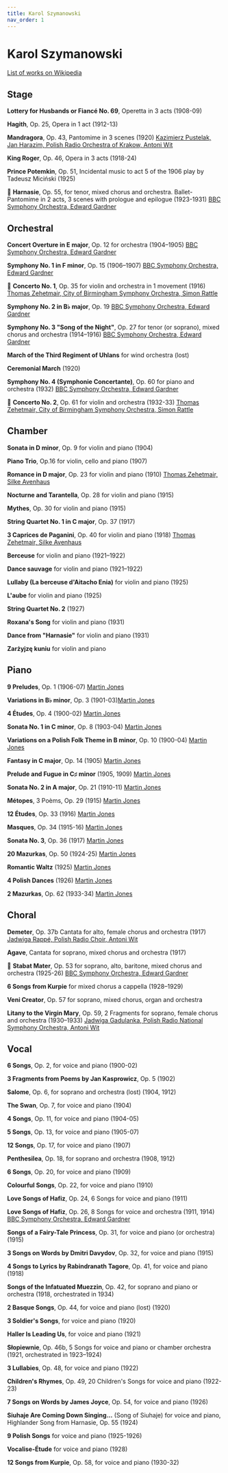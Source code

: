 ```yaml
---
title: Karol Szymanowski
nav_order: 1
---
```


# Karol Szymanowski

[List of works on Wikipedia](https://en.wikipedia.org/wiki/List_of_compositions_by_Karol_Szymanowski)

## Stage

**Lottery for Husbands or Fiancé No. 69**, Operetta in 3 acts (1908-09)

**Hagith**, Op. 25, Opera in 1 act (1912-13)

**Mandragora**, Op. 43, Pantomime in 3 scenes (1920) [Kazimierz Pustelak, Jan Harazim, Polish Radio Orchestra of Krakow, Antoni Wit](https://tidal.com/browse/track/2977288)

**King Roger**, Op. 46, Opera in 3 acts (1918-24)

**Prince Potemkin**, Op. 51, Incidental music to act 5 of the 1906 play by Tadeusz Miciński (1925)

💎 **Harnasie**, Op. 55, for tenor, mixed chorus and orchestra. Ballet-Pantomime in 2 acts, 3 scenes with prologue and epilogue (1923-1931)  [BBC Symphony Orchestra, Edward Gardner](https://tidal.com/browse/track/376399005)


## Orchestral

**Concert Overture in E major**, Op. 12 for orchestra (1904–1905) [BBC Symphony Orchestra, Edward Gardner](https://tidal.com/browse/album/380562795)

**Symphony No. 1 in F minor**, Op. 15 (1906–1907) [BBC Symphony Orchestra, Edward Gardner](https://tidal.com/browse/track/376338202)

:gem: **Concerto No. 1**, Op. 35 for violin and orchestra	in 1 movement (1916) [Thomas Zehetmair, City of Birmingham Symphony Orchestra, Simon Rattle](https://tidal.com/browse/album/1354526)

**Symphony No. 2 in B♭ major**, Op. 19 [BBC Symphony Orchestra, Edward Gardner](https://tidal.com/browse/album/380562795)

**Symphony No. 3 "Song of the Night"**, Op. 27 for tenor (or soprano), mixed chorus and orchestra (1914–1916) [BBC Symphony Orchestra, Edward Gardner](https://tidal.com/browse/track/376338202)

**March of the Third Regiment of Uhlans** for wind orchestra (lost)

**Ceremonial March** (1920)

**Symphony No. 4 (Symphonie Concertante)**, Op. 60 for piano and orchestra (1932) [BBC Symphony Orchestra, Edward Gardner](https://tidal.com/browse/album/380562795)

💎 **Concerto No. 2**, Op. 61 for violin and orchestra (1932-33) [Thomas Zehetmair, City of Birmingham Symphony Orchestra, Simon Rattle](https://tidal.com/browse/album/1354526)


## Chamber

**Sonata in D minor**, Op. 9 for violin and piano (1904)

**Piano Trio**, Op.16 for violin, cello and piano (1907)

**Romance in D major**, Op. 23 for violin and piano (1910) [Thomas Zehetmair, Silke Avenhaus](https://tidal.com/browse/track/1354536)

**Nocturne and Tarantella**, Op. 28	for violin and piano (1915)

**Mythes**, Op. 30 for violin and piano (1915)

**String Quartet No. 1 in C major**, Op. 37 (1917)

**3 Caprices de Paganini**, Op. 40 for violin and piano (1918) [Thomas Zehetmair, Silke Avenhaus](https://tidal.com/browse/track/1354536)

**Berceuse** for violin and piano (1921–1922)

**Dance sauvage** for violin and piano (1921–1922)

**Lullaby (La berceuse d'Aitacho Enia)** for violin and piano (1925)

**L'aube** for violin and piano (1925)

**String Quartet No. 2** (1927)

**Roxana's Song** for violin and piano (1931)

**Dance from "Harnasie"** for violin and piano (1931)

**Zarżyjzę kuniu** for violin and piano

## Piano

**9 Preludes**, Op. 1 (1906-07) [Martin Jones](https://tidal.com/browse/album/53997692)

**Variations in B♭ minor**, Op. 3 (1901-03)[Martin Jones](https://tidal.com/browse/album/53997692)

**4 Études**, Op. 4 (1900-02) [Martin Jones](https://tidal.com/browse/album/53997692)

**Sonata No. 1 in C minor**, Op. 8 (1903-04) [Martin Jones](https://tidal.com/browse/album/53997692)

**Variations on a Polish Folk Theme in B minor**, Op. 10 (1900-04) [Martin Jones](https://tidal.com/browse/album/53997692)

**Fantasy in C major**, Op. 14 (1905) [Martin Jones](https://tidal.com/browse/album/53997692)

**Prelude and Fugue in C♯ minor** (1905, 1909) [Martin Jones](https://tidal.com/browse/album/53997692)

**Sonata No. 2 in A major**, Op. 21 (1910-11) [Martin Jones](https://tidal.com/browse/album/53997692)

**Métopes**, 3 Poèms, Op. 29 (1915) [Martin Jones](https://tidal.com/browse/album/53997692)

**12 Études**, Op. 33 (1916) [Martin Jones](https://tidal.com/browse/album/53997692)

**Masques**, Op. 34 (1915-16) [Martin Jones](https://tidal.com/browse/album/53997692)

**Sonata No. 3**, Op. 36 (1917) [Martin Jones](https://tidal.com/browse/album/53997692)

**20 Mazurkas**, Op. 50 (1924-25) [Martin Jones](https://tidal.com/browse/album/53997692)

**Romantic Waltz** (1925) [Martin Jones](https://tidal.com/browse/album/53997692)

**4 Polish Dances** (1926) [Martin Jones](https://tidal.com/browse/album/53997692)

**2 Mazurkas**, Op. 62 (1933-34) [Martin Jones](https://tidal.com/browse/album/53997692)

## Choral

**Demeter**, Op. 37b Cantata for alto, female chorus and orchestra (1917) [Jadwiga Rappé, Polish Radio Choir, Antoni Wit](https://tidal.com/browse/track/2977302)

**Agave**, Cantata for soprano, mixed chorus and orchestra (1917)

💎 **Stabat Mater**, Op. 53 for soprano, alto, baritone, mixed chorus and orchestra (1925-26) [BBC Symphony Orchestra, Edward Gardner](https://tidal.com/browse/track/376399005)

**6 Songs from Kurpie** for mixed chorus a cappella	(1928–1929)

**Veni Creator**, Op. 57 for soprano, mixed chorus, organ and orchestra

**Litany to the Virgin Mary**, Op. 59, 2 Fragments for soprano, female chorus and orchestra (1930–1933) [Jadwiga Gadulanka, Polish Radio National Symphony Orchestra, Antoni Wit](https://tidal.com/browse/track/2977302)

## Vocal

**6 Songs**, Op. 2,	for voice and piano (1900-02)

**3 Fragments from Poems by Jan Kasprowicz**, Op. 5 (1902)

**Salome**, Op. 6, for soprano and orchestra (lost) (1904, 1912)

**The Swan**, Op. 7, for voice and piano (1904)

**4 Songs**, Op. 11, for voice and piano (1904-05)

**5 Songs**, Op. 13, for voice and piano (1905-07)

**12 Songs**, Op. 17, for voice and piano (1907)

**Penthesilea**, Op. 18, for soprano and orchestra (1908, 1912)

**6 Songs**, Op. 20, for voice and piano (1909)

**Colourful Songs**, Op. 22, for voice and piano (1910)

**Love Songs of Hafiz**, Op. 24, 6 Songs for voice and piano (1911)

**Love Songs of Hafiz**, Op. 26, 8 Songs for voice and orchestra (1911, 1914) [BBC Symphony Orchestra, Edward Gardner](https://tidal.com/browse/track/376338202)

**Songs of a Fairy-Tale Princess**, Op. 31, for voice and piano (or orchestra) (1915)

**3 Songs on Words by Dmitri Davydov**, Op. 32, for voice and piano (1915)

**4 Songs to Lyrics by Rabindranath Tagore**, Op. 41, for voice and piano (1918)

**Songs of the Infatuated Muezzin**, Op. 42, for soprano and piano or orchestra (1918, orchestrated in 1934)

**2 Basque Songs**, Op. 44, for voice and piano	(lost) (1920)

**3 Soldier's Songs**, for voice and piano (1920)

**Haller Is Leading Us**, for voice and piano (1921)

**Słopiewnie**, Op. 46b, 5 Songs for voice and piano or chamber orchestra (1921, orchestrated in 1923–1924)

**3 Lullabies**, Op. 48, for voice and piano (1922)

**Children's Rhymes**, Op. 49, 20 Children's Songs for voice and piano (1922-23)

**7 Songs on Words by James Joyce**, Op. 54, for voice and piano (1926)

**Siuhaje Are Coming Down Singing...** (Song of Siuhaje) for voice and piano, Highlander Song from Harnasie, Op. 55 (1924)

**9 Polish Songs** for voice and piano (1925-1926)

**Vocalise-Étude** for voice and piano (1928)

**12 Songs from Kurpie**, Op. 58, for voice and piano (1930-32)